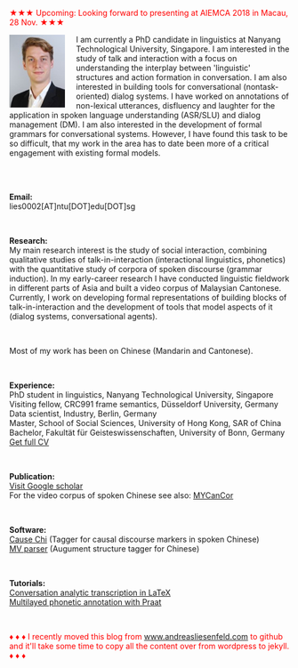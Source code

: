 <font color="red">&#9733;&#9733;&#9733; Upcoming: Looking forward to presenting at AIEMCA 2018 in Macau, 28 Nov. &#9733;&#9733;&#9733;</font><br />

<p><img src="pic.jpg" alt="Picture" style="float:left;border:2;margin-right: 20px;">

I am currently a PhD candidate in linguistics at Nanyang Technological University, Singapore. I am interested in the study of talk and interaction with a focus on understanding the interplay between 'linguistic' structures and action formation in conversation. I am also interested in building tools for conversational (nontask-oriented) dialog systems. I have worked on annotations of non-lexical utterances, disfluency and laughter for the application in spoken language understanding (ASR/SLU) and dialog management (DM). I am also interested in the development of formal grammars for conversational systems. However, I have found this task to be so difficult, that my work in the area has to date been more of a critical engagement with existing formal models. <br />

<br />
<br />

<b>Email:</b> <br> 
lies0002[AT]ntu[DOT]edu[DOT]sg<br>

<br />

<b>Research:</b> <br>
My main research interest is the study of social interaction, combining qualitative studies of talk-in-interaction (interactional linguistics, phonetics) with the quantitative study of corpora of spoken discourse (grammar induction). In my early-career research I have conducted linguistic fieldwork in different parts of Asia and built a video corpus of Malaysian Cantonese. Currently, I work on developing formal representations of building blocks of talk-in-interaction and the development of tools that model aspects of it (dialog systems, conversational agents).<br />

<br />

Most of my work has been on Chinese (Mandarin and Cantonese).<br />

<br />

<b>Experience:</b> <br>
PhD student in linguistics, Nanyang Technological University, Singapore<br>
Visiting fellow, CRC991 frame semantics, Düsseldorf University, Germany<br>
Data scientist, Industry, Berlin, Germany<br>
Master, School of Social Sciences, University of Hong Kong, SAR of China<br>
Bachelor, Fakultät für Geisteswissenschaften, University of Bonn, Germany<br />
<a href="mailto:lies0002[AT]ntu[DOT]edu[DOT]sg">Get full CV</a><br>

<br />

<b>Publication:</b> <br />
<a href="https://scholar.google.com/citations?user=pMjOZNsAAAAJ">Visit Google scholar</a><br />
For the video corpus of spoken Chinese see also: <a href="https://liesenf.github.io/mycancor">MYCanCor</a><br />

<br />

<b>Software:</b><br>
<a href="https://liesenf.github.io/toolstutorials">Cause Chi</a> (Tagger for causal discourse markers in spoken Chinese)<br>
<a href="https://liesenf.github.io/toolstutorials">MV parser</a> (Augument structure tagger for Chinese) <br>

<br />

<b>Tutorials:</b><br>
<a href="https://liesenf.github.io/toolstutorials">Conversation analytic transcription in LaTeX</a><br>
<a href="https://liesenf.github.io/toolstutorials">Multilayed phonetic annotation with Praat</a><br>

<br />

<font color="red">&#9830; &#9830; &#9830; I recently moved this blog from www.andreasliesenfeld.com to github and it'll take some time to copy all the content over from wordpress to jekyll. &#9830; &#9830; &#9830;</font><br />

<br />
